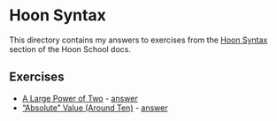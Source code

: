 # Hoon Syntax

This directory contains my answers to exercises from the [Hoon Syntax](https://docs.urbit.org/courses/hoon-school/B-syntax) section of the Hoon School docs.

## Exercises

* [A Large Power of Two](https://docs.urbit.org/courses/hoon-school/B-syntax#exercise-a-large-power-of-two) - [answer](./exercises/a-large-power-of-two.hoon)
* [“Absolute” Value (Around Ten)](https://docs.urbit.org/courses/hoon-school/B-syntax#exercise-%E2%80%9Cabsolute%E2%80%9D-value-(around-ten)) - [answer](./exercises/absolute-value-around-ten.hoon)
